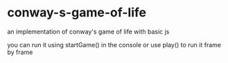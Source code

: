 # conway-s-game-of-life
an implementation of conway's game of life with basic js

you can run it using startGame() in the console or use play() to run it frame by frame
